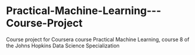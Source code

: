 # Practical-Machine-Learning---Course-Project
Course project for Coursera course Practical Machine Learning, course 8 of the Johns Hopkins Data Science Specialization
